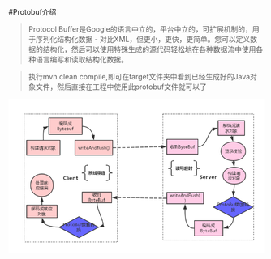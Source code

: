
#Protobuf介绍

> Protocol Buffer是Google的语言中立的，平台中立的，可扩展机制的，用于序列化结构化数据 - 对比XML，但更小，更快，更简单。您可以定义数据的结构化，然后可以使用特殊生成的源代码轻松地在各种数据流中使用各种语言编写和读取结构化数据。

> 执行mvn clean compile,即可在target文件夹中看到已经生成好的Java对象文件，然后直接在工程中使用此protobuf文件就可以了

![](https://raw.githubusercontent.com/JageChen/coke-netty/master/examples/src/resources/README-image/1497594-20181025141738603-687698029.png)